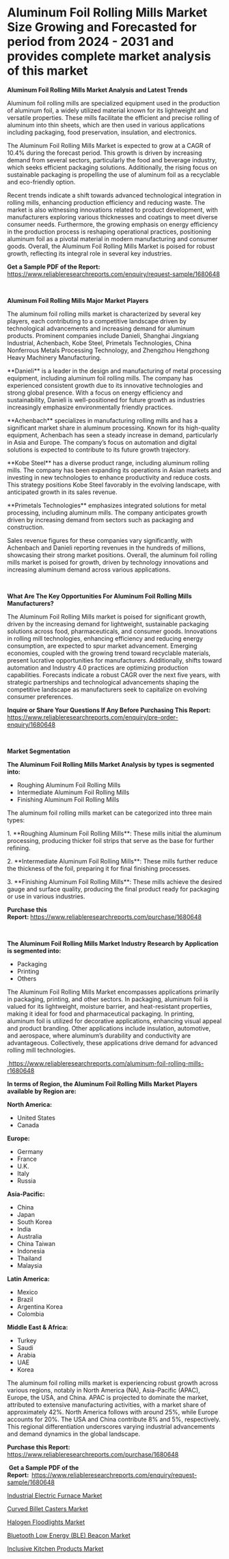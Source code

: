 <p><h1>Aluminum Foil Rolling Mills Market Size Growing and Forecasted for period from 2024 - 2031 and provides complete market analysis of this market</h1></p><p><strong>Aluminum Foil Rolling Mills Market Analysis and Latest Trends</strong></p>
<p><p>Aluminum foil rolling mills are specialized equipment used in the production of aluminum foil, a widely utilized material known for its lightweight and versatile properties. These mills facilitate the efficient and precise rolling of aluminum into thin sheets, which are then used in various applications including packaging, food preservation, insulation, and electronics.</p><p>The Aluminum Foil Rolling Mills Market is expected to grow at a CAGR of 10.4% during the forecast period. This growth is driven by increasing demand from several sectors, particularly the food and beverage industry, which seeks efficient packaging solutions. Additionally, the rising focus on sustainable packaging is propelling the use of aluminum foil as a recyclable and eco-friendly option.</p><p>Recent trends indicate a shift towards advanced technological integration in rolling mills, enhancing production efficiency and reducing waste. The market is also witnessing innovations related to product development, with manufacturers exploring various thicknesses and coatings to meet diverse consumer needs. Furthermore, the growing emphasis on energy efficiency in the production process is reshaping operational practices, positioning aluminum foil as a pivotal material in modern manufacturing and consumer goods. Overall, the Aluminum Foil Rolling Mills Market is poised for robust growth, reflecting its integral role in several key industries.</p></p>
<p><strong>Get a Sample PDF of the Report:&nbsp;</strong> <a href="https://www.reliableresearchreports.com/enquiry/request-sample/1680648?utm_campaign=32&utm_medium=2&utm_source=Github&utm_content=ia&utm_term=04102024&utm_id=aluminum-foil-rolling-mills">https://www.reliableresearchreports.com/enquiry/request-sample/1680648</a></p>
<p>&nbsp;</p>
<p><strong>Aluminum Foil Rolling Mills Major Market Players</strong></p>
<p><p>The aluminum foil rolling mills market is characterized by several key players, each contributing to a competitive landscape driven by technological advancements and increasing demand for aluminum products. Prominent companies include Danieli, Shanghai Jingxiang Industrial, Achenbach, Kobe Steel, Primetals Technologies, China Nonferrous Metals Processing Technology, and Zhengzhou Hengzhong Heavy Machinery Manufacturing.</p><p>**Danieli** is a leader in the design and manufacturing of metal processing equipment, including aluminum foil rolling mills. The company has experienced consistent growth due to its innovative technologies and strong global presence. With a focus on energy efficiency and sustainability, Danieli is well-positioned for future growth as industries increasingly emphasize environmentally friendly practices.</p><p>**Achenbach** specializes in manufacturing rolling mills and has a significant market share in aluminum processing. Known for its high-quality equipment, Achenbach has seen a steady increase in demand, particularly in Asia and Europe. The company’s focus on automation and digital solutions is expected to contribute to its future growth trajectory.</p><p>**Kobe Steel** has a diverse product range, including aluminum rolling mills. The company has been expanding its operations in Asian markets and investing in new technologies to enhance productivity and reduce costs. This strategy positions Kobe Steel favorably in the evolving landscape, with anticipated growth in its sales revenue.</p><p>**Primetals Technologies** emphasizes integrated solutions for metal processing, including aluminum mills. The company anticipates growth driven by increasing demand from sectors such as packaging and construction.</p><p>Sales revenue figures for these companies vary significantly, with Achenbach and Danieli reporting revenues in the hundreds of millions, showcasing their strong market positions. Overall, the aluminum foil rolling mills market is poised for growth, driven by technology innovations and increasing aluminum demand across various applications.</p></p>
<p>&nbsp;</p>
<p><strong>What Are The Key Opportunities For Aluminum Foil Rolling Mills Manufacturers?</strong></p>
<p><p>The Aluminum Foil Rolling Mills market is poised for significant growth, driven by the increasing demand for lightweight, sustainable packaging solutions across food, pharmaceuticals, and consumer goods. Innovations in rolling mill technologies, enhancing efficiency and reducing energy consumption, are expected to spur market advancement. Emerging economies, coupled with the growing trend toward recyclable materials, present lucrative opportunities for manufacturers. Additionally, shifts toward automation and Industry 4.0 practices are optimizing production capabilities. Forecasts indicate a robust CAGR over the next five years, with strategic partnerships and technological advancements shaping the competitive landscape as manufacturers seek to capitalize on evolving consumer preferences.</p></p>
<p><strong>Inquire or Share Your Questions If Any Before Purchasing This Report:</strong> <a href="https://www.reliableresearchreports.com/enquiry/pre-order-enquiry/1680648?utm_campaign=32&utm_medium=2&utm_source=Github&utm_content=ia&utm_term=04102024&utm_id=aluminum-foil-rolling-mills">https://www.reliableresearchreports.com/enquiry/pre-order-enquiry/1680648</a></p>
<p>&nbsp;</p>
<p><strong>Market Segmentation</strong></p>
<p><strong>The Aluminum Foil Rolling Mills Market Analysis by types is segmented into:</strong></p>
<p><ul><li>Roughing Aluminum Foil Rolling Mills</li><li>Intermediate Aluminum Foil Rolling Mills</li><li>Finishing Aluminum Foil Rolling Mills</li></ul></p>
<p><p>The aluminum foil rolling mills market can be categorized into three main types: </p><p>1. **Roughing Aluminum Foil Rolling Mills**: These mills initial the aluminum processing, producing thicker foil strips that serve as the base for further refining. </p><p>2. **Intermediate Aluminum Foil Rolling Mills**: These mills further reduce the thickness of the foil, preparing it for final finishing processes. </p><p>3. **Finishing Aluminum Foil Rolling Mills**: These mills achieve the desired gauge and surface quality, producing the final product ready for packaging or use in various industries.</p></p>
<p><strong>Purchase this Report:&nbsp;</strong><a href="https://www.reliableresearchreports.com/purchase/1680648?utm_campaign=32&utm_medium=2&utm_source=Github&utm_content=ia&utm_term=04102024&utm_id=aluminum-foil-rolling-mills">https://www.reliableresearchreports.com/purchase/1680648</a></p>
<p>&nbsp;</p>
<p><strong>The Aluminum Foil Rolling Mills Market Industry Research by Application is segmented into:</strong></p>
<p><ul><li>Packaging</li><li>Printing</li><li>Others</li></ul></p>
<p><p>The Aluminum Foil Rolling Mills Market encompasses applications primarily in packaging, printing, and other sectors. In packaging, aluminum foil is valued for its lightweight, moisture barrier, and heat-resistant properties, making it ideal for food and pharmaceutical packaging. In printing, aluminum foil is utilized for decorative applications, enhancing visual appeal and product branding. Other applications include insulation, automotive, and aerospace, where aluminum’s durability and conductivity are advantageous. Collectively, these applications drive demand for advanced rolling mill technologies.</p></p>
<p><a href="https://www.reliableresearchreports.com/aluminum-foil-rolling-mills-r1680648?utm_campaign=32&utm_medium=2&utm_source=Github&utm_content=ia&utm_term=04102024&utm_id=aluminum-foil-rolling-mills">&nbsp;https://www.reliableresearchreports.com/aluminum-foil-rolling-mills-r1680648</a></p>
<p><strong>In terms of Region, the Aluminum Foil Rolling Mills Market Players available by Region are:</strong></p>
<p>
    <p> <strong> North America: </strong>
        <ul>
            <li>United States</li>
            <li>Canada</li>
        </ul>
        </p> 
    <p> <strong> Europe: </strong>
        <ul>
            <li>Germany</li>
            <li>France</li>
            <li>U.K.</li>
            <li>Italy</li>
            <li>Russia</li>
        </ul>
        </p> 
    <p> <strong> Asia-Pacific: </strong>
        <ul>
            <li>China</li>
            <li>Japan</li>
            <li>South Korea</li>
            <li>India</li>
            <li>Australia</li>
            <li>China Taiwan</li>
            <li>Indonesia</li>
            <li>Thailand</li>
            <li>Malaysia</li>
        </ul>
        </p> 
    <p> <strong> Latin America: </strong>
        <ul>
            <li>Mexico</li>
            <li>Brazil</li>
            <li>Argentina Korea</li>
            <li>Colombia</li>
        </ul>
        </p> 
    <p> <strong> Middle East & Africa: </strong>
        <ul>
            <li>Turkey</li>
            <li>Saudi</li>
            <li>Arabia</li>
            <li>UAE</li>
            <li>Korea</li>
        </ul>
    </p>
    </p>
<p><p>The aluminum foil rolling mills market is experiencing robust growth across various regions, notably in North America (NA), Asia-Pacific (APAC), Europe, the USA, and China. APAC is projected to dominate the market, attributed to extensive manufacturing activities, with a market share of approximately 42%. North America follows with around 25%, while Europe accounts for 20%. The USA and China contribute 8% and 5%, respectively. This regional differentiation underscores varying industrial advancements and demand dynamics in the global landscape.</p></p>
<p><strong>Purchase this Report: </strong><a href="https://www.reliableresearchreports.com/purchase/1680648?utm_campaign=32&utm_medium=2&utm_source=Github&utm_content=ia&utm_term=04102024&utm_id=aluminum-foil-rolling-mills">https://www.reliableresearchreports.com/purchase/1680648</a></p>
<p>&nbsp;<strong>Get a Sample PDF of the Report:&nbsp;&nbsp;</strong><a href="https://www.reliableresearchreports.com/enquiry/request-sample/1680648?utm_campaign=32&utm_medium=2&utm_source=Github&utm_content=ia&utm_term=04102024&utm_id=aluminum-foil-rolling-mills">https://www.reliableresearchreports.com/enquiry/request-sample/1680648</a></p>
<p><strong></strong></p>
<p><p><a href="https://github.com/BesaLoshi2000/Market-Research-Report-List-1/blob/main/industrial-electric-furnace-market.md?utm_campaign=32&utm_medium=2&utm_source=Github&utm_content=ia&utm_term=04102024&utm_id=aluminum-foil-rolling-mills">Industrial Electric Furnace Market</a></p><p><a href="https://github.com/JakirUddin651/Market-Research-Report-List-1/blob/main/curved-billet-casters-market.md?utm_campaign=32&utm_medium=2&utm_source=Github&utm_content=ia&utm_term=04102024&utm_id=aluminum-foil-rolling-mills">Curved Billet Casters Market</a></p><p><a href="https://www.linkedin.com/pulse/halogen-floodlights-market-size-share-analysis-growth-trends-f1zne?utm_campaign=32&utm_medium=2&utm_source=Github&utm_content=ia&utm_term=04102024&utm_id=aluminum-foil-rolling-mills">Halogen Floodlights Market</a></p><p><a href="https://issuu.com/reportprime-2/docs/bluetooth-low-energy-ble-beacon-mar_bf7412b1e25d9e?utm_campaign=32&utm_medium=2&utm_source=Github&utm_content=ia&utm_term=04102024&utm_id=aluminum-foil-rolling-mills">Bluetooth Low Energy (BLE) Beacon Market</a></p><p><a href="https://www.linkedin.com/pulse/inclusive-kitchen-products-market-global-regional-analysis-senue?utm_campaign=32&utm_medium=2&utm_source=Github&utm_content=ia&utm_term=04102024&utm_id=aluminum-foil-rolling-mills">Inclusive Kitchen Products Market</a></p></p>
